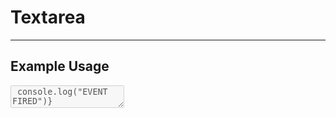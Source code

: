 <script lang="ts">
  import { Textarea } from "/src/lib";

  let textValue = "Change this text";
  let isDisabled = false;
</script>


# Textarea

---

## Example Usage

<Textarea
  label="Textarea label"
  id="textarea-id"
  bind:value={textValue}
  size="md"
  placeholder="Enter description"
  disabled={isDisabled}
  on:keyup={() => console.log("EVENT FIRED")}
/>

<p>Entered Text: {textValue}</p>

```svelte
<script>
  import { Textarea } from "@fanny-pack-ui/svelte-kit";

  let textValue = "Change this text";
  let isDisabled = false;
</script>

<Textarea
  label="Textarea label"
  id="textarea-id"
  bind:value={textValue}
  size="md"
  placeholder="Enter description"
  disabled={isDisabled}
/>
```

---

## Custom Textarea Styles
The original intention for these custom styles was to set `--custom-textarea-bg-color="transparent"` so the `<Textarea>` field would blend into the background. A few extra custom style rules have been provided for even more customizability.


You can set the following custom variables:
* `--custom-textarea-border-color`
* `--custom-textarea-bg-color`
* `--custom-textarea-text-color`
* `--custom-textarea-placeholder-text-color`

<Textarea
  bind:value={textValue}
  size="md"
  placeholder="Write a note"
  --custom-textarea-border-color="darkred"
  --custom-textarea-bg-color="pink"
  --custom-textarea-text-color="darkred"
  --custom-textarea-placeholder-text-color="gray"
/>

```svelte
<Textarea
  bind:value={textValue}
  size="md"
  placeholder="Write a note"
  --custom-textarea-border-color="darkred"
  --custom-textarea-bg-color="pink"
  --custom-textarea-text-color="darkred"
  --custom-textarea-placeholder-text-color="gray"
/>
```

---

## Props
| Prop name | Type | Possible values | Default value | Description |
| --------- | ---- | --------------- | ------------- | ----------- |
| `label` (optional) | `string` | Any string | NA | This prop will provide a label for the `textarea` field. If no `label` prop is provided, then the label will not be displayed. |
| `id` (optional) | `string` | Any string | `""` (empty string) | You can give your `<Textarea>` components an id value, if necessary, just like you can with regular `<textarea>` elements. |
| `bind:value` | `string` | Any string | `""` (empty string) | In order for the `textarea` field to be updated with a string value, this component’s value property needs to be bound to a string variable. |
| `size` | `string` | `sm`, `md`, `lg` | `md` | This prop will set more or less padding for the `textarea` field to give the appearance of a larger or smaller `textarea` field. The text size will also increase or decrease based on this `size` prop. |
| `placeholder` | `string` | Any string | NA | This prop will act as the placeholder when the `textarea` field is empty. |
| `disabled` | `boolean` | `true`, `false` | `false` | This prop will disable the `textarea` field. |

<br>

## Event Forwarding
| Event | Description |
| ----- | ----------- |
| `on:input` | This component forwards the `input` event, so you can call an event handler when a user enters a value into the `textarea` field. |
| `on:keyup` | This component forwards the `keyup` event, so you can call an event handler when a user presses a key while this component has focus. |
| `on:blur` | This component forwards the `blur` event, so you can call an event handler when this component loses focus. |
